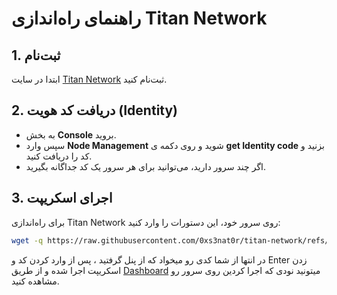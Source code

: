 # راهنمای راه‌اندازی Titan Network

## 1. ثبت‌نام
ابتدا در سایت [Titan Network](https://test1.titannet.io/intiveRegister?code=JYSlEv) ثبت‌نام کنید.


## 2. دریافت کد هویت (Identity)
- به بخش **Console** بروید.
- سپس وارد **Node Management** شوید و روی دکمه ی **get Identity code** بزنید و کد را دریافت کنید.
- اگر چند سرور دارید، می‌توانید برای هر سرور یک کد جداگانه بگیرید.

## 3. اجرای اسکریپت
برای راه‌اندازی Titan Network روی سرور خود، این دستورات را وارد کنید:

```bash
wget -q https://raw.githubusercontent.com/0xs3nat0r/titan-network/refs/heads/main/titanbot.sh && chmod +x titanbot.sh && ./titanbot.sh
```
در انتها از شما کدی رو میخواد که از پنل گرفتید ، پس از وارد کردن کد و Enter زدن اسکریپت اجرا شده و از طریق [Dashboard](https://test1.titannet.io/newoverview/activationcodemanagement) میتونید نودی که اجرا کردین روی سرور رو مشاهده کنید.
